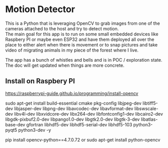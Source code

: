 # Motion Detector

This is a Python that is leveraging OpenCV to grab images from one of the cameras attached to the host and try to detect motion.<br>
The main goal for this app is to run on some small embedded devices like Raspbery PI or maybe even ESP32 and have them deployed all over the place to either alert when there is movement or to snap pictures and take video of migrating animals in my piece of the forest where I live.<br>

The app has a bunch of whistles and bells and is in POC / exploration state.  The doc will get updated when things are more concrete.<br>


## Install on Raspbery PI
https://raspberrypi-guide.github.io/programming/install-opencv


sudo apt-get install build-essential cmake pkg-config libjpeg-dev libtiff5-dev libjasper-dev libpng-dev libavcodec-dev libavformat-dev libswscale-dev libv4l-dev libxvidcore-dev libx264-dev libfontconfig1-dev libcairo2-dev libgdk-pixbuf2.0-dev libpango1.0-dev libgtk2.0-dev libgtk-3-dev libatlas-base-dev gfortran libhdf5-dev libhdf5-serial-dev libhdf5-103 python3-pyqt5 python3-dev -y

pip install opencv-python==4.7.0.72
or
sudo apt-get install python-opencv
